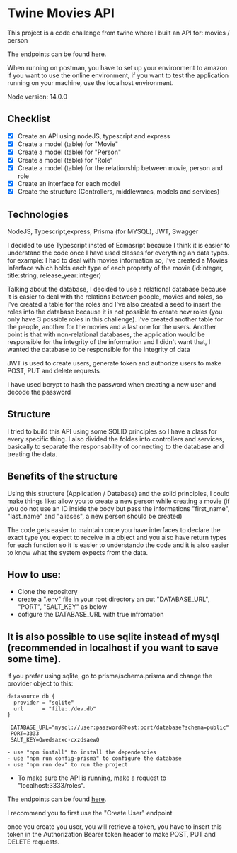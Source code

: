 # Twine Movies API
This project is a code challenge from twine where I built an API for: movies / person

The endpoints can be found [here](https://www.postman.com/samdev18/workspace/twine/overview).

When running on postman, you have to set up your environment to amazon if you want to use the online environment, if you want to test the application running on your machine, use the localhost environment.

Node version: 14.0.0
## Checklist

- [x] Create an API using nodeJS, typescript and express
- [x] Create a model (table) for "Movie"
- [x] Create a model (table) for "Person"
- [x] Create a model (table) for "Role"
- [x] Create a model (table) for the relationship between movie, person and role
- [x] Create an interface for each model
- [x] Create the structure (Controllers, middlewares, models and services)

## Technologies
NodeJS, Typescript,express, Prisma (for MYSQL), JWT, Swagger

I decided to use Typescript insted of Ecmasript because I think it is easier to understand the code once I have used classes for everything an data types. for example: I had to deal with movies information so, I've created a Movies Inferface which holds each type of each property of the movie (id:integer, title:string, release_year:integer)

Talking about the database, I decided to use a relational database because it is easier to deal with the relations between people, movies and roles, so I've created a table for the roles and I've also created a seed to insert the roles into the database because it is not possible to create new roles (you only have 3 possible roles in this challenge). I've created another table for the people, another for the movies and a last one for the users. Another point is that with non-relational databases, the application would be responsible for the integrity of the information and I didn't want that, I wanted the database to be responsible for the integrity of data 

JWT is used to create users, generate token and authorize users to make POST, PUT and delete requests

I have used bcrypt to hash the password when creating a new user and decode the password 
## Structure

I tried to build this API using some SOLID principles so I have a class for every specific thing.
I also divided the foldes into controllers and services, basically to separate the responsability of connecting to the database and treating the data.

## Benefits of the structure

Using this structure (Application / Database) and the solid principles, I could make things like: allow you to create a new person while creating a movie (if you do not use an ID inside the body but pass the informations "first_name", "last_name" and "aliases", a new person should be created)

The code gets easier to maintain once you have interfaces to declare the exact type you expect to receive in a object and you also have return types for each function so it is easier to understando the code and it is also easier to know what the system expects from the data.

## How to use:
- Clone the repository
- create a ".env" file in your root directory an put "DATABASE_URL", "PORT", "SALT_KEY" as below
- cofigure the DATABASE_URL with true infromation

##    It is also possible to use sqlite instead of mysql (recommended in localhost if you want to save some time).
   if you prefer using sqlite, go to prisma/schema.prisma and change the provider object to this:
   ```
   datasource db {
     provider = "sqlite"
     url      = "file:./dev.db"
   }
   ```


   ```
    DATABASE_URL="mysql://user:password@host:port/database?schema=public"
    PORT=3333
    SALT_KEY=Qwedsazxc-cxzdsaewQ
   ```

   ```
 - use "npm install" to install the dependencies
 - use "npm run config-prisma" to configure the database
 - use "npm run dev" to run the project
   ```
- To make sure the API is running, make a request to "localhost:3333/roles".


The endpoints can be found [here](https://www.postman.com/samdev18/workspace/twine/overview).

I recommend you to first use the "Create User" endpoint

once you create you user, you will retrieve a token, you have to insert this token in the Authorization Bearer token header to make POST, PUT and DELETE requests. 

